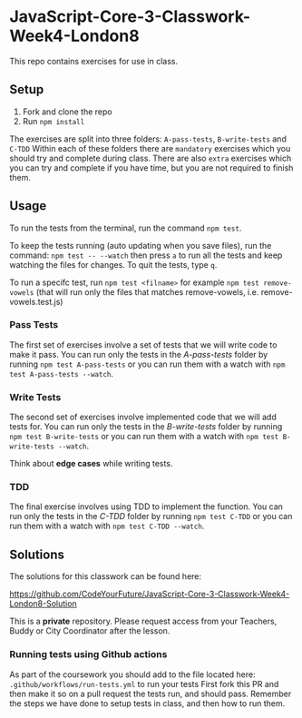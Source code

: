 # JavaScript-Core-3-Classwork-Week4-London8

This repo contains exercises for use in class.

## Setup

1. Fork and clone the repo
2. Run `npm install`

The exercises are split into three folders: `A-pass-tests`, `B-write-tests` and `C-TDD`
Within each of these folders there are `mandatory` exercises which you should try and complete during class. There are also `extra` exercises which you can try and complete if you have time, but you are not required to finish them.

## Usage

To run the tests from the terminal, run the command `npm test`.

To keep the tests running (auto updating when you save files), run the command: `npm test -- --watch` then press `a` to run all the tests and keep watching the files for changes. To quit the tests, type `q`.

To run a specifc test, run `npm test <filname>` for example `npm test remove-vowels` (that will run only the files that matches remove-vowels, i.e. remove-vowels.test.js)

### Pass Tests

The first set of exercises involve a set of tests that we will write code to make it pass. You can run only the tests in the _A-pass-tests_ folder by running `npm test A-pass-tests` or you can run them with a watch with `npm test A-pass-tests --watch`.

### Write Tests

The second set of exercises involve implemented code that we will add tests for. You can run only the tests in the _B-write-tests_ folder by running `npm test B-write-tests` or you can run them with a watch with `npm test B-write-tests --watch`.

Think about **edge cases** while writing tests.

### TDD

The final exercise involves using TDD to implement the function. You can run only the tests in the _C-TDD_ folder by running `npm test C-TDD` or you can run them with a watch with `npm test C-TDD --watch`.

## Solutions

The solutions for this classwork can be found here:

https://github.com/CodeYourFuture/JavaScript-Core-3-Classwork-Week4-London8-Solution

This is a **private** repository. Please request access from your Teachers, Buddy or City Coordinator after the lesson.


### Running tests using Github actions
As part of the coursework you should add to the file located here: `.github/workflows/run-tests.yml` to run your tests
First fork this PR and then make it so on a pull request the tests run, and should pass.
Remember the steps we have done to setup tests in class, and then how to run them.
